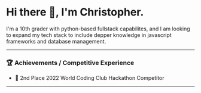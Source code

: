 # Hi there 👋, I'm Christopher.

I'm a 10th grader with python-based fullstack capabilites, and I am looking to expand my tech stack to include depper knowledge in javascript frameworks and database management.

<hr >

### 🏆 Achievements / Competitive Experience
- 🥈 2nd Place 2022 World Coding Club Hackathon Competitor

<hr />

<!--
### 📚 Working Experience / Formal Education
- Currently taking APCSP

<hr />

### Repositories

Cheatsheets / Personal Documentation
- Python Cheatsheet : https://github.com/ChrisMV2007/Python_Cheatsheet
- HTML / CSS / MarkDown Cheatsheets : https://github.com/ChrisMV2007/HTML-CSS-MD-Cheatsheets

Personal and Academic Projects
<!--
- Stockbot : https://github.com/ChrisMV2007/StockBot
- Micro Projects : https://github.com/ChrisMV2007/Micro-Prots
- APCSP Projects : https://github.com/ChrisMV2007/APCSP_Projects
- EcoTracker (Full Version): https://github.com/ChrisMV2007/EcoTracker

Hackathons and Competitions
- AirFlex (2nd place WCC Hackathon 2022 Winner) : https://github.com/ChrisMV2007/WCC-Hackathon-2022 
- EcoTracker (Abridged Version for Educate Hacks and LaunchHacksII): https://github.com/ChrisMV2007/EcoTracker-Abr

<hr />

### 🌐 Languages I Work With

![Python](https://img.shields.io/badge/python-3670A0?style=for-the-badge&logo=python&logoColor=ffdd54)
![HTML5](https://img.shields.io/badge/html5-%23F24E1E.svg?style=for-the-badge&logo=html5&logoColor=white)
![CSS3](https://img.shields.io/badge/css3-%23E34F26.svg?style=for-the-badge&logo=css3&logoColor=white)

### 🚢 Languages I want to Learn

React: ![React](https://img.shields.io/badge/react-%23ED8B00.svg?style=for-the-badge&logo=react&logoColor=%2361DAFB)
Typescript: ![Typescript](https://img.shields.io/badge/typescript-6DA55F?style=for-the-badge&logo=typescript&logoColor=white)
SQL: ![SQL](https://img.shields.io/badge/sql-%2300C4CC.svg?style=for-the-badge&logo=sql&logoColor=white)
JavaScript: ![JavaScript](https://img.shields.io/badge/javascript-%231572B6.svg?style=for-the-badge&logo=javascript&logoColor=%23F7DF1E)
PostgreSQL: ![PostgreSQL](https://img.shields.io/badge/PostgreSQL-%23316192.svg?style=for-the-badge&logo=postgresql&logoColor=white)
Node.js: ![Node.js](https://img.shields.io/badge/Node.js-43853D?style=for-the-badge&logo=node.js&logoColor=white)
Redis: ![Redis](https://img.shields.io/badge/Redis-DC382D?style=for-the-badge&logo=redis&logoColor=white)
Next.js: ![Next.js](https://img.shields.io/badge/Next.js-000000?style=for-the-badge&logo=next.js&logoColor=white)


<hr />

### 📫 Contact Info
- Discord : Chris V #7082
- Gmail : Christophervu4@gmail.com
- Replit : @ChrisMVu
